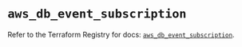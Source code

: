 # `aws_db_event_subscription`

Refer to the Terraform Registry for docs: [`aws_db_event_subscription`](https://registry.terraform.io/providers/hashicorp/aws/5.100.0/docs/resources/db_event_subscription).

